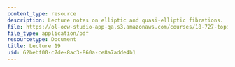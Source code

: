 ```yaml
---
content_type: resource
description: Lecture notes on elliptic and quasi-elliptic fibrations.
file: https://ol-ocw-studio-app-qa.s3.amazonaws.com/courses/18-727-topics-in-algebraic-geometry-algebraic-surfaces-spring-2008/62bebf00c7de8ac3860ace8a7adde4b1_lect19.pdf
file_type: application/pdf
resourcetype: Document
title: Lecture 19
uid: 62bebf00-c7de-8ac3-860a-ce8a7adde4b1
---
```

